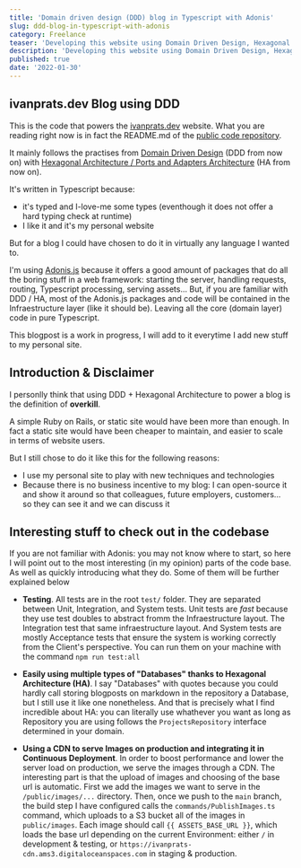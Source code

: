 ```yaml
---
title: 'Domain driven design (DDD) blog in Typescript with Adonis'
slug: ddd-blog-in-typescript-with-adonis
category: Freelance
teaser: 'Developing this website using Domain Driven Design, Hexagonal Architecture (ports and adapters) in Typescript using Adonis.js'
description: 'Developing this website using Domain Driven Design, Hexagonal Architecture (ports and adapters) in Typescript using Adonis.js'
published: true
date: '2022-01-30'
---
```


## ivanprats.dev Blog using DDD

This is the code that powers the [ivanprats.dev](https://ivanprats.dev) website. What you are reading right now is in fact the README.md of the [public code repository](https://github.com/ivan-prats/ivan-adonis-blog/).

It mainly follows the practises from [Domain Driven Design](https://en.wikipedia.org/wiki/Domain-driven_design) (DDD from now on) with [Hexagonal Architecture / Ports and Adapters Architecture](<https://en.wikipedia.org/wiki/Hexagonal_architecture_(software)>) (HA from now on).

It's written in Typescript because:

- it's typed and I-love-me some types (eventhough it does not offer a hard typing check at runtime)
- I like it and it's my personal website

But for a blog I could have chosen to do it in virtually any language I wanted to.

I'm using [Adonis.js](https://adonisjs.com/) because it offers a good amount of packages that do all the boring stuff in a web framework: starting the server, handling requests, routing, Typescript processing, serving assets...
But, if you are familiar with DDD / HA, most of the Adonis.js packages and code will be contained in the Infraestructure layer (like it should be). Leaving all the core (domain layer) code in pure Typescript.

This blogpost is a work in progress, I will add to it everytime I add new stuff to my personal site.

## Introduction & Disclaimer

I personlly think that using DDD + Hexagonal Architecture to power a blog is the definition of **overkill**.

A simple Ruby on Rails, or static site would have been more than enough. In fact a static site would have been cheaper to maintain, and easier to scale in terms of website users.

But I still chose to do it like this for the following reasons:

- I use my personal site to play with new techniques and technologies
- Because there is no business incentive to my blog: I can open-source it and show it around so that colleagues, future employers, customers... so they can see it and we can discuss it

## Interesting stuff to check out in the codebase

If you are not familiar with Adonis: you may not know where to start, so here I will point out to the most interesting (in my opinion) parts of the code base. As well as quickly introducing what they do. Some of them will be further explained below

- **Testing**. All tests are in the root `test/` folder. They are separated between Unit, Integration, and System tests. Unit tests are _fast_ because they use test doubles to abstract fromm the Infraestructure layout. The Integration test that same infraestructure layout. And System tests are mostly Acceptance tests that ensure the system is working correctly from the Client's perspective. You can run them on your machine with the command `npm run test:all`

- **Easily using multiple types of "Databases" thanks to Hexagonal Architecture (HA)**. I say "Databases" with quotes because you could hardly call storing blogposts on markdown in the repository a Database, but I still use it like one nonetheless. And that is precisely what I find incredible about HA: you can literally use whathever you want as long as Repository you are using follows the `ProjectsRepository` interface determined in your domain.

- **Using a CDN to serve Images on production and integrating it in Continuous Deployment**. In order to boost performance and lower the server load on production, we serve the images through a CDN. The interesting part is that the upload of images and choosing of the base url is automatic. First we add the images we want to serve in the `/public/images/...` directory. Then, once we push to the `main` branch, the build step I have configured calls the `commands/PublishImages.ts` command, which uploads to a S3 bucket all of the images in `public/images`. Each image should call `{{ ASSETS_BASE_URL }}`, which loads the base url depending on the current Environment: either `/` in development & testing, or `https://ivanprats-cdn.ams3.digitaloceanspaces.com` in staging & production.

